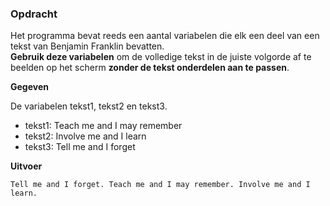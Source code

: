 ### Opdracht

Het programma bevat reeds een aantal variabelen die elk een deel van een tekst van Benjamin Franklin bevatten.  
**Gebruik deze variabelen** om de volledige tekst in de juiste volgorde af te beelden op het scherm **zonder de tekst onderdelen aan te passen**.


**Gegeven**

De variabelen tekst1, tekst2 en tekst3.

- tekst1: Teach me and I may remember
- tekst2: Involve me and I learn
- tekst3: Tell me and I forget

**Uitvoer**

    Tell me and I forget. Teach me and I may remember. Involve me and I learn.
